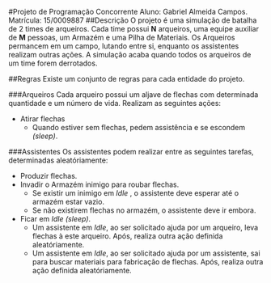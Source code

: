 #Projeto de Programação Concorrente
Aluno: Gabriel Almeida Campos.
Matrícula: 15/0009887
##Descrição
O projeto é uma simulação de batalha de 2 times de arqueiros. Cada time possui **N** arqueiros, uma equipe auxiliar de **M** pessoas, um Armazém e uma Pilha de Materiais. Os Arqueiros permancem em um campo, lutando entre si, enquanto os assistentes realizam outras ações. A simulação acaba quando todos os arqueiros de um time forem derrotados.

##Regras
Existe um conjunto de regras para cada entidade do projeto.

###Arqueiros
Cada arqueiro possui um aljave de flechas com determinada quantidade e um número de vida. Realizam as seguintes ações:
* Atirar flechas
	* Quando estiver sem flechas, pedem assistência e se escondem _(sleep)_.

###Assistentes
Os assistentes podem realizar entre as seguintes tarefas, determinadas aleatóriamente:
* Produzir flechas.
* Invadir o Armazém inimigo para roubar flechas.
	* Se existir um inimigo em _Idle_ , o assistente deve esperar até o armazém estar vazio.
	* Se não existirem flechas no armazém, o assistente deve ir embora.
* Ficar em _Idle (sleep)_.
	* Um assistente em _Idle_, ao ser solicitado ajuda por um arqueiro, leva flechas à este arqueiro. Após, realiza outra ação definida aleatóriamente.
	* Um assistente em _Idle_, ao ser solicitado ajuda por um assistente, sai para buscar materiais para fabricação de flechas. Após, realiza outra ação definida aleatóriamente.
